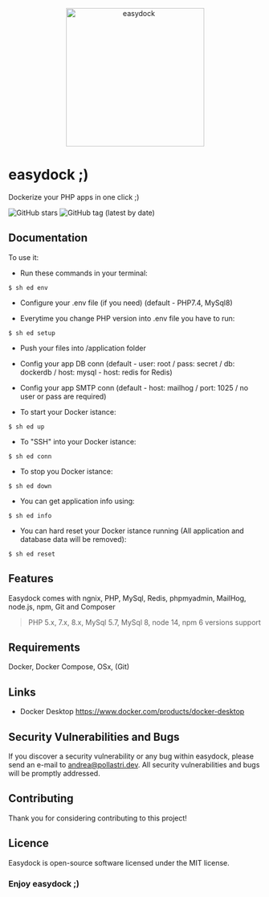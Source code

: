 <p align="center">
<img width="275" alt="easydock" src="https://github.com/andreapollastri/easydock/blob/master/easydock/utils/ed.png?raw=true">
</p>

# easydock ;)
Dockerize your PHP apps in one click ;)

![GitHub stars](https://img.shields.io/github/stars/andreapollastri/easydock?style=social)
![GitHub tag (latest by date)](https://img.shields.io/github/v/tag/andreapollastri/easydock?label=version)

## Documentation

To use it:

- Run these commands in your terminal:
```
$ sh ed env
```

- Configure your .env file (if you need) (default - PHP7.4, MySql8)

- Everytime you change PHP version into .env file you have to run:
```
$ sh ed setup
```

- Push your files into /application folder

- Config your app DB conn (default - user: root / pass: secret / db: dockerdb / host: mysql - host: redis for Redis)

- Config your app SMTP conn (default - host: mailhog / port: 1025 / no user or pass are required)

- To start your Docker istance:
```
$ sh ed up
```

- To "SSH" into your Docker istance:
```
$ sh ed conn
```

- To stop you Docker istance:
```
$ sh ed down
```

- You can get application info using:
```
$ sh ed info
```

- You can hard reset your Docker istance running (All application and database data will be removed):
```
$ sh ed reset
```

## Features
Easydock comes with ngnix, PHP, MySql, Redis, phpmyadmin, MailHog, node.js, npm, Git and Composer
> PHP 5.x, 7.x, 8.x, MySql 5.7, MySql 8, node 14, npm 6 versions support

## Requirements
Docker, Docker Compose, OSx, (Git)

## Links
- Docker Desktop https://www.docker.com/products/docker-desktop

## Security Vulnerabilities and Bugs
If you discover a security vulnerability or any bug within easydock, please send an e-mail to andrea@pollastri.dev. All security vulnerabilities and bugs will be promptly addressed.

## Contributing
Thank you for considering contributing to this project!

## Licence
Easydock is open-source software licensed under the MIT license.

### Enjoy easydock ;)
